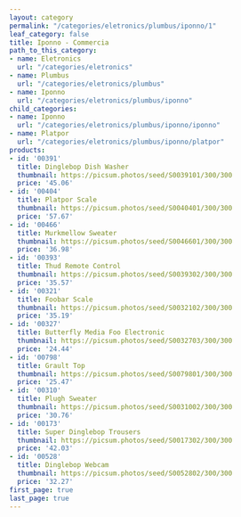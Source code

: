 ```yaml
---
layout: category
permalink: "/categories/eletronics/plumbus/iponno/1"
leaf_category: false
title: Iponno - Commercia
path_to_this_category:
- name: Eletronics
  url: "/categories/eletronics"
- name: Plumbus
  url: "/categories/eletronics/plumbus"
- name: Iponno
  url: "/categories/eletronics/plumbus/iponno"
child_categories:
- name: Iponno
  url: "/categories/eletronics/plumbus/iponno/iponno"
- name: Platpor
  url: "/categories/eletronics/plumbus/iponno/platpor"
products:
- id: '00391'
  title: Dinglebop Dish Washer
  thumbnail: https://picsum.photos/seed/S0039101/300/300
  price: '45.06'
- id: '00404'
  title: Platpor Scale
  thumbnail: https://picsum.photos/seed/S0040401/300/300
  price: '57.67'
- id: '00466'
  title: Murkmellow Sweater
  thumbnail: https://picsum.photos/seed/S0046601/300/300
  price: '36.98'
- id: '00393'
  title: Thud Remote Control
  thumbnail: https://picsum.photos/seed/S0039302/300/300
  price: '35.57'
- id: '00321'
  title: Foobar Scale
  thumbnail: https://picsum.photos/seed/S0032102/300/300
  price: '35.19'
- id: '00327'
  title: Butterfly Media Foo Electronic
  thumbnail: https://picsum.photos/seed/S0032703/300/300
  price: '24.44'
- id: '00798'
  title: Grault Top
  thumbnail: https://picsum.photos/seed/S0079801/300/300
  price: '25.47'
- id: '00310'
  title: Plugh Sweater
  thumbnail: https://picsum.photos/seed/S0031002/300/300
  price: '30.76'
- id: '00173'
  title: Super Dinglebop Trousers
  thumbnail: https://picsum.photos/seed/S0017302/300/300
  price: '42.03'
- id: '00528'
  title: Dinglebop Webcam
  thumbnail: https://picsum.photos/seed/S0052802/300/300
  price: '32.27'
first_page: true
last_page: true
---
```

